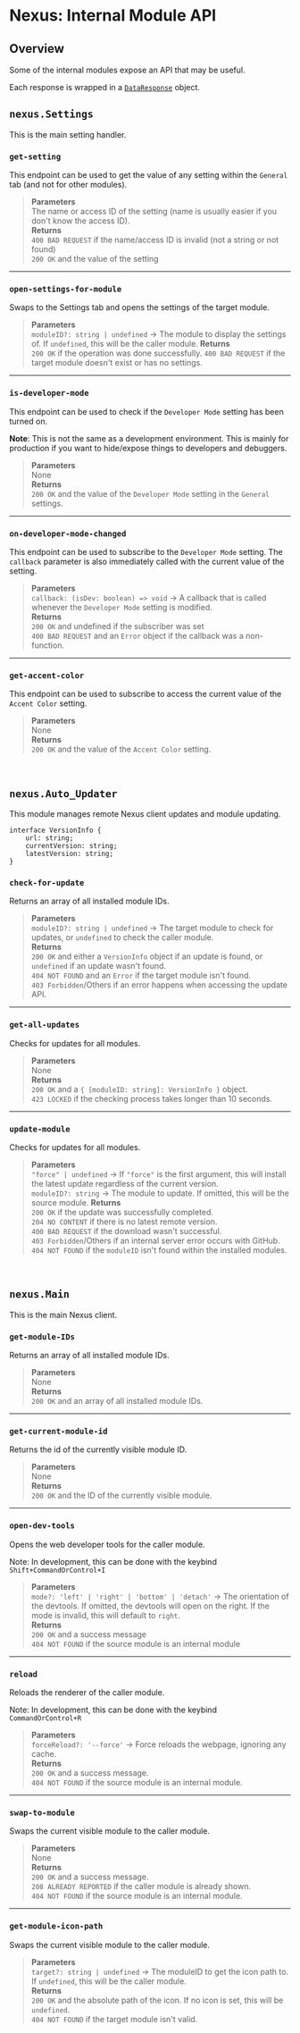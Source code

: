 # Nexus: Internal Module API

## Overview
Some of the internal modules expose an API that may be useful.

Each response is wrapped in a [`DataResponse`](./helpers/DataResponse.md) object.

## `nexus.Settings`
This is the main setting handler.

### `get-setting`
This endpoint can be used to get the value of any setting within the `General` tab (and not for other modules).

> **Parameters**  
> The name or access ID of the setting (name is usually easier if you don't know the access ID).  
> **Returns**  
> `400 BAD REQUEST` if the name/access ID is invalid (not a string or not found)  
> `200 OK` and the value of the setting

---
### `open-settings-for-module`
Swaps to the Settings tab and opens the settings of the target module.

> **Parameters**  
> `moduleID?: string | undefined` → The module to display the settings of. If `undefined`, this will be the caller module.
> **Returns**  
> `200 OK` if the operation was done successfully.
> `400 BAD REQUEST` if the target module doesn't exist or has no settings.

---

### `is-developer-mode`
This endpoint can be used to check if the `Developer Mode` setting has been turned on. 

**Note**: This is not the same as a development environment. This is mainly for production if you want to hide/expose things to developers and debuggers.

> **Parameters**  
> None  
> **Returns**  
> `200 OK` and the value of the `Developer Mode` setting in the `General` settings.

---

### `on-developer-mode-changed`
This endpoint can be used to subscribe to the `Developer Mode` setting. The `callback` parameter is also immediately called with the current value of the setting.

> **Parameters**  
> `callback: (isDev: boolean) => void` → A callback that is called whenever the `Developer Mode` setting is modified.    
> **Returns**  
> `200 OK` and undefined if the subscriber was set  
> `400 BAD REQUEST` and an `Error` object if the callback was a non-function. 

---

### `get-accent-color`
This endpoint can be used to subscribe to access the current value of the `Accent Color` setting.

> **Parameters**  
> None  
> **Returns**  
> `200 OK` and the value of the `Accent Color` setting.

<br />

## `nexus.Auto_Updater`
This module manages remote Nexus client updates and module updating.

```
interface VersionInfo {
    url: string;
    currentVersion: string;
    latestVersion: string;
}
```



### `check-for-update`
Returns an array of all installed module IDs.

> **Parameters**  
> `moduleID?: string | undefined` → The target module to check for updates, or `undefined` to check the caller module.   
> **Returns**   
> `200 OK` and either a `VersionInfo` object if an update is found, or `undefined` if an update wasn't found.  
> `404 NOT FOUND` and an `Error` if the target module isn't found.  
> `403 Forbidden`/Others if an error happens when accessing the update API. 

---

### `get-all-updates`
Checks for updates for all modules.

> **Parameters**  
> None  
> **Returns**   
> `200 OK` and a `{ [moduleID: string]: VersionInfo }` object.  
> `423 LOCKED` if the checking process takes longer than 10 seconds.   

---

### `update-module`
Checks for updates for all modules.

> **Parameters**  
> `"force" | undefined` → If `"force"` is the first argument, this will install the latest update regardless of the current version.  
> `moduleID?: string` → The module to update. If omitted, this will be the source module.
> **Returns**   
> `200 OK` if the update was successfully completed.  
> `204 NO CONTENT` if there is no latest remote version.  
> `400 BAD REQUEST` if the download wasn't successful.  
> `403 Forbidden`/Others if an internal server error occurs with GitHub.  
> `404 NOT FOUND` if the `moduleID` isn't found within the installed modules.  


<br />

## `nexus.Main`
This is the main Nexus client.

### `get-module-IDs`
Returns an array of all installed module IDs.

> **Parameters**  
> None   
> **Returns**  
> `200 OK` and an array of all installed module IDs.

---

### `get-current-module-id`
Returns the id of the currently visible module ID.

> **Parameters**  
> None  
> **Returns**  
> `200 OK` and the ID of the currently visible module.

---

### `open-dev-tools`
Opens the web developer tools for the caller module.

Note: In development, this can be done with the keybind  `Shift+CommandOrControl+I`

> **Parameters**  
> `mode?: 'left' | 'right' | 'bottom' | 'detach'` → The orientation of the devtools. If omitted, the devtools will open on the right. If the mode is invalid, this will default to `right`.  
> **Returns**  
> `200 OK` and a success message  
> `404 NOT FOUND` if the source module is an internal module

---

### `reload`
Reloads the renderer of the caller module.

Note: In development, this can be done with the keybind `CommandOrControl+R`

> **Parameters**  
> `forceReload?: '--force'` → Force reloads the webpage, ignoring any cache.  
> **Returns**  
> `200 OK` and a success message.  
> `404 NOT FOUND` if the source module is an internal module.

---

### `swap-to-module`
Swaps the current visible module to the caller module.

> **Parameters**  
> None  
> **Returns**  
> `200 OK` and a success message.   
> `208 ALREADY REPORTED` if the caller module is already shown.   
> `404 NOT FOUND` if the source module is an internal module.

---

### `get-module-icon-path`
Swaps the current visible module to the caller module.

> **Parameters**  
> `target?: string | undefined` → The moduleID to get the icon path to. If `undefined`, this will be the caller module.    
> **Returns**  
> `200 OK` and the absolute path of the icon. If no icon is set, this will be `undefined`.   
> `404 NOT FOUND` if the target module isn't valid.
